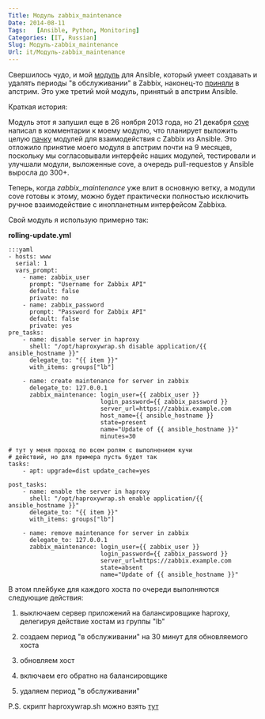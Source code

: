 ```yaml
---
Title: Модуль zabbix_maintenance
Date: 2014-08-11
Tags:   [Ansible, Python, Monitoring]
Categories: [IT, Russian]
Slug: Модуль-zabbix_maintenance
Url: it/Модуль-zabbix_maintenance
---
```


Свершилось чудо, и мой [модуль](https://github.com/ansible/ansible/blob/devel/library/monitoring/zabbix_maintenance)
для Ansible, который умеет создавать и удалять периоды "в обслуживании" в Zabbix,
наконец-то [приняли](https://github.com/ansible/ansible/pull/5062) в апстрим.
Это уже третий мой модуль, принятый в апстрим Ansible.

Краткая история:

Модуль этот я запушил еще в 26 ноября 2013 года, но 21 декабря
[cove](https://github.com/cove) написал в комментарии к моему модулю,
что планирует выложить целую [пачку](https://github.com/ansible/ansible/pull/6034)
модулей для взаимодействия с Zabbix из Ansible.
Это отложило принятие моего модуля в апстрим почти на 9 месяцев,
поскольку мы согласовывали интерфейс наших модулей, тестировали и улучшали модули,
выложенные cove, а очередь pull-requestов у Ansible выросла до 300+.

Теперь, когда *zabbix\_maintenance* уже влит в основную ветку, а модули cove готовы к этому,
можно будет практически полностью исключить ручное взаимодействие с инопланетным
интерфейсом Zabbixа.

Свой модуль я использую примерно так:

**rolling-update.yml**

    :::yaml
    - hosts: www
      serial: 1
      vars_prompt:
        - name: zabbix_user
          prompt: "Username for Zabbix API"
          default: false
          private: no
        - name: zabbix_password
          prompt: "Password for Zabbix API"
          default: false
          private: yes
    pre_tasks:
        - name: disable server in haproxy
          shell: "/opt/haproxywrap.sh disable application/{{ ansible_hostname }}"
          delegate_to: "{{ item }}"
          with_items: groups["lb"]

        - name: create maintenance for server in zabbix
          delegate_to: 127.0.0.1
          zabbix_maintenance: login_user={{ zabbix_user }}
                              login_password={{ zabbix_password }}
                              server_url=https://zabbix.example.com
                              host_name={{ ansible_hostname }}
                              state=present
                              name="Update of {{ ansible_hostname }}"
                              minutes=30

    # тут у меня проход по всем ролям с выполнением кучи
    # действий, но для примера пусть будет так
    tasks:
        - apt: upgrade=dist update_cache=yes

    post_tasks:
        - name: enable the server in haproxy
          shell: "/opt/haproxywrap.sh enable application/{{ ansible_hostname }}"
          delegate_to: "{{ item }}"
          with_items: groups["lb"]

        - name: remove maintenance for server in zabbix
          delegate_to: 127.0.0.1
          zabbix_maintenance: login_user={{ zabbix_user }}
                              login_password={{ zabbix_password }}
                              server_url=https://zabbix.example.com
                              state=absent
                              name="Update of {{ ansible_hostname }}"

В этом плейбуке для каждого хоста по очереди выполняются следующие действия:

1. выключаем сервер приложений на балансировщике haproxy, делегируя
действие хостам из группы "lb"

2. создаем период "в обслуживании" на 30 минут для обновляемого хоста

3. обновляем хост

4. включаем его обратно на балансировщике

5. удаляем период "в обслуживании"

P.S. скрипт haproxywrap.sh можно взять [тут](https://github.com/abulimov/utils/blob/master/scripts/haproxywrap.sh)
